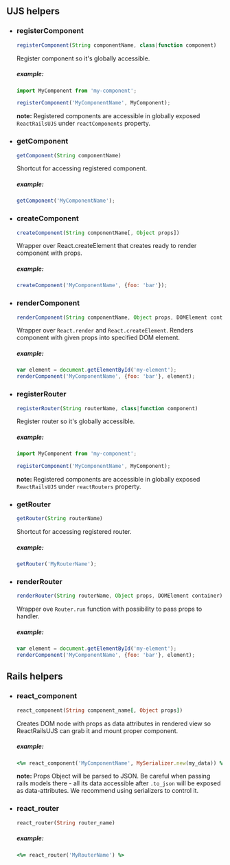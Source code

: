 ## UJS helpers

* ### registerComponent
  ```js
  registerComponent(String componentName, class|function component)
  ```

  Register component so it's globally accessible.

  ##### example:

  ```js
  import MyComponent from 'my-component';

  registerComponent('MyComponentName', MyComponent);
  ```

  **note:** Registered components are accessible in globally exposed `ReactRailsUJS` under `reactComponents` property.

* ### getComponent

  ```js
  getComponent(String componentName)
  ```

  Shortcut for accessing registered component.

  ##### example:

  ```js
  getComponent('MyComponentName');
  ```

* ### createComponent

  ```js
  createComponent(String componentName[, Object props])
  ```

  Wrapper over React.createElement that creates ready to render component with props.

  ##### example:

  ```js
  createComponent('MyComponentName', {foo: 'bar'});
  ```

* ### renderComponent

  ```js
  renderComponent(String componentName, Object props, DOMElement container)
  ```

  Wrapper over `React.render` and `React.createElement`. Renders component with given props into specified DOM element.

  ##### example:

  ```js
  var element = document.getElementById('my-element');
  renderComponent('MyComponentName', {foo: 'bar'}, element);
  ```

* ### registerRouter
  ```js
  registerRouter(String routerName, class|function component)
  ```

  Register router so it's globally accessible.

  ##### example:

  ```js
  import MyComponent from 'my-component';

  registerComponent('MyComponentName', MyComponent);
  ```

  **note:** Registered components are accessible in globally exposed `ReactRailsUJS` under `reactRouters` property.

* ### getRouter

  ```js
  getRouter(String routerName)
  ```

  Shortcut for accessing registered router.

  ##### example:

  ```js
  getRouter('MyRouterName');
  ```

* ### renderRouter

  ```js
  renderRouter(String routerName, Object props, DOMElement container)
  ```

  Wrapper ove `Router.run` function with possibility to pass props to handler.

  ##### example:

  ```js
  var element = document.getElementById('my-element');
  renderComponent('MyComponentName', {foo: 'bar'}, element);
  ```

## Rails helpers

* ### react_component

  ```ruby
  react_component(String component_name[, Object props])
  ```

  Creates DOM node with props as data attributes in rendered view so ReactRailsUJS can grab it and mount proper  component.

  ##### example:

  ```ruby
  <%= react_component('MyComponentName', MySerializer.new(my_data)) %>
  ```

  **note:** Props Object will be parsed to JSON. Be careful when passing rails models there - all its data accessible after `.to_json` will be exposed as data-attributes. We  recommend using serializers to control it.

* ### react_router

  ```ruby
  react_router(String router_name)
  ```

  ##### example:

  ```ruby
  <%= react_router('MyRouterName') %>
  ```
